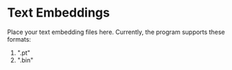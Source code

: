 # Text Embeddings

Place your text embedding files here. Currently, the program supports these formats:

1) ".pt"
2) ".bin"
